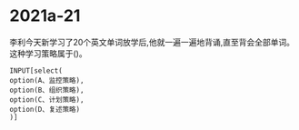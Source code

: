 # 2021a-21
李利今天新学习了20个英文单词放学后,他就一遍一遍地背诵,直至背会全部单词。这种学习策略属于()。
```meta-bind
INPUT[select(
option(A、监控策略),
option(B、组织策略),
option(C、计划策略),
option(D、复述策略)
)]
```